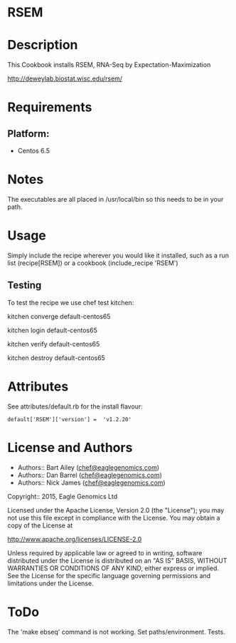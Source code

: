 # RSEM

Description
===========

This Cookbook installs RSEM, RNA-Seq by Expectation-Maximization

http://deweylab.biostat.wisc.edu/rsem/


Requirements
============

## Platform:

* Centos 6.5

Notes
=====
The executables are all placed in /usr/local/bin so this needs to be in your path. 

Usage
=====
Simply include the recipe wherever you would like it installed, such as a run list (recipe[RSEM]) or a cookbook (include_recipe 'RSEM')


## Testing
To test the recipe we use chef test kitchen:

kitchen converge default-centos65 

kitchen login default-centos65

kitchen verify default-centos65

kitchen destroy default-centos65

Attributes
==========

See attributes/default.rb for the install flavour:

    default['RSEM']['version'] =  'v1.2.20'
    
    
License and Authors
===================

* Authors:: Bart Ailey (<chef@eaglegenomics.com>)
* Authors:: Dan Barrel (<chef@eaglegenomics.com>)
* Authors:: Nick James (<chef@eaglegenomics.com>)    

Copyright:: 2015, Eagle Genomics Ltd

    
Licensed under the Apache License, Version 2.0 (the "License");
you may not use this file except in compliance with the License.
You may obtain a copy of the License at

http://www.apache.org/licenses/LICENSE-2.0

Unless required by applicable law or agreed to in writing, software
distributed under the License is distributed on an "AS IS" BASIS,
WITHOUT WARRANTIES OR CONDITIONS OF ANY KIND, either express or implied.
See the License for the specific language governing permissions and
limitations under the License.
    
ToDo
====
    
The 'make ebseq' command is not working. 
Set paths/environment.
Tests.
